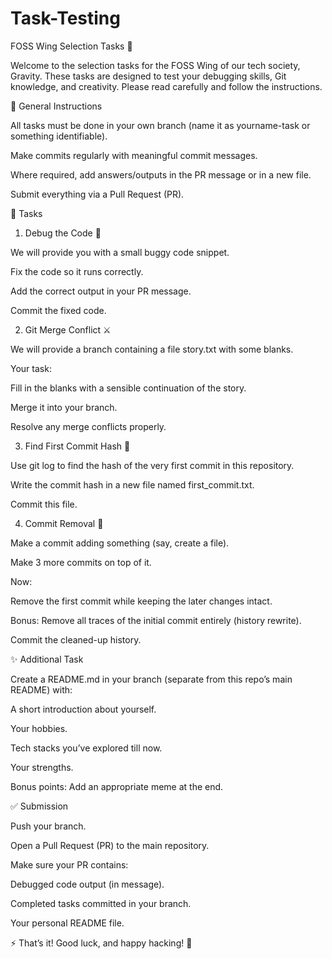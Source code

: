 # Task-Testing

FOSS Wing Selection Tasks 🚀

Welcome to the selection tasks for the FOSS Wing of our tech society, Gravity.
These tasks are designed to test your debugging skills, Git knowledge, and creativity. Please read carefully and follow the instructions.

📌 General Instructions

All tasks must be done in your own branch (name it as yourname-task or something identifiable).

Make commits regularly with meaningful commit messages.

Where required, add answers/outputs in the PR message or in a new file.

Submit everything via a Pull Request (PR).

🔧 Tasks
1. Debug the Code 🐞

We will provide you with a small buggy code snippet.

Fix the code so it runs correctly.

Add the correct output in your PR message.

Commit the fixed code.

2. Git Merge Conflict ⚔️

We will provide a branch containing a file story.txt with some blanks.

Your task:

Fill in the blanks with a sensible continuation of the story.

Merge it into your branch.

Resolve any merge conflicts properly.

3. Find First Commit Hash 🔑

Use git log to find the hash of the very first commit in this repository.

Write the commit hash in a new file named first_commit.txt.

Commit this file.

4. Commit Removal 🧹

Make a commit adding something (say, create a file).

Make 3 more commits on top of it.

Now:

Remove the first commit while keeping the later changes intact.

Bonus: Remove all traces of the initial commit entirely (history rewrite).

Commit the cleaned-up history.

✨ Additional Task

Create a README.md in your branch (separate from this repo’s main README) with:

A short introduction about yourself.

Your hobbies.

Tech stacks you’ve explored till now.

Your strengths.

Bonus points: Add an appropriate meme at the end.

✅ Submission

Push your branch.

Open a Pull Request (PR) to the main repository.

Make sure your PR contains:

Debugged code output (in message).

Completed tasks committed in your branch.

Your personal README file.

⚡ That’s it! Good luck, and happy hacking! 🎉